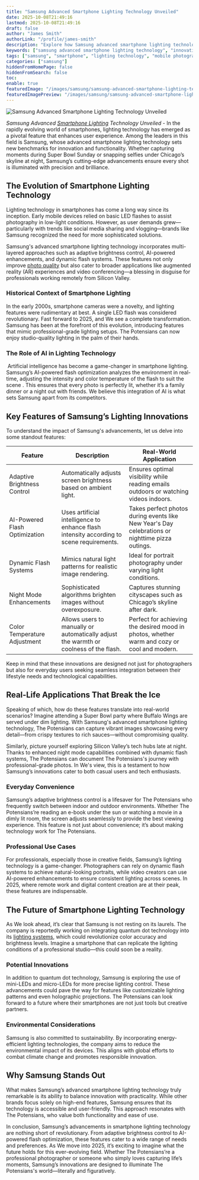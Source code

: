 ```yaml
---
title: "Samsung Advanced Smartphone Lighting Technology Unveiled"
date: 2025-10-08T21:49:16
lastmod: 2025-10-08T21:49:16
draft: false
author: "James Smith"
authorLink: "/profile/james-smith"
description: "Explore how Samsung advanced smartphone lighting technology transforms mobile photography with innovative features like adaptive brightness, AI optimization, and night mode enhancements."
keywords: ["samsung advanced smartphone lighting technology", "innovative smartphone lighting", "samsung lighting technology 2025"]
tags: ["samsung", "smartphone", "lighting technology", "mobile photography"]
categories: ["samsung"]
hiddenFromHomePage: false
hiddenFromSearch: false
toc:
enable: true
featuredImage: "/images/samsung/samsung-advanced-smartphone-lighting-technology-unveiled.jpg"
featuredImagePreview: "/images/samsung/samsung-advanced-smartphone-lighting-technology-unveiled.jpg"
---
```


![Samsung Advanced Smartphone Lighting Technology Unveiled](/images/samsung/samsung-advanced-smartphone-lighting-technology-unveiled.jpg)


_Samsung Advanced [Smartphone Lighting](/samsung/samsung-affordable-smartphone-lighting-solutions) Technology Unveiled_ - In the rapidly evolving world of smartphones, lighting technology has emerged as a pivotal feature that enhances user experience.  Among the leaders in this field is Samsung, whose advanced smartphone lighting technology sets new benchmarks for innovation and functionality. Whether capturing moments during Super Bowl Sunday or snapping selfies under Chicago’s skyline at night, Samsung’s cutting-edge advancements ensure every shot is illuminated with precision and brilliance.

## The Evolution of Smartphone Lighting Technology

Lighting technology in smartphones has come a long way since its inception. Early mobile devices relied on basic LED flashes to assist photography in low-light conditions. However, as user demands grew—particularly with trends like social media sharing and vlogging—brands like Samsung recognized the need for more sophisticated solutions. 

Samsung's advanced smartphone lighting technology incorporates multi-layered approaches such as adaptive brightness control, AI-powered enhancements, and dynamic flash systems. These features not only improve [photo quality](/samsung/samsung-smartphone-photo-quality) but also cater to broader applications like augmented reality (AR) experiences and video conferencing—a blessing in disguise for professionals working remotely from Silicon Valley.

### Historical Context of Smartphone Lighting

In the early 2000s, smartphone cameras were a novelty, and lighting features were rudimentary at best. A single LED flash was considered revolutionary. Fast forward to 2025, and We see a complete transformation. Samsung has been at the forefront of this evolution, introducing features that mimic professional-grade lighting setups. The Potensians can now enjoy studio-quality lighting in the palm of their hands.

### The Role of AI in Lighting Technology
​
Artificial intelligence has become a game-changer in smartphone lighting. Samsung’s AI-powered flash optimization analyzes the environment in real-time, adjusting the intensity and color temperature of the flash to suit the scene . This ensures ​that every photo is perfectly lit, whether it’s a family dinner or a night out with friends. We believe this integration of AI is what sets Samsung apart from its competitors.

## Key Features of Samsung’s Lighting Innovations

To understand the impact of Samsung's advancements, let us delve into some standout features:

<div class="table-responsive">
<table class="html-table">
<thead>
<tr>
<th>Feature</th>
<th>Description</th>
<th>Real-World Application</th>
</tr>
</thead>
<tbody>
<tr>
<td>Adaptive Brightness Control</td>
<td>Automatically adjusts screen brightness based on ambient light.</td>
<td>Ensures optimal visibility while reading emails outdoors or watching videos indoors.</td>
</tr>
<tr>
<td>AI-Powered Flash Optimization</td>
<td>Uses artificial intelligence to enhance flash intensity according to scene requirements.</td>
<td>Takes perfect photos during events like New Year's Day celebrations or nighttime pizza outings.</td>
</tr>
<tr>
<td>Dynamic Flash Systems</td>
<td>Mimics natural light patterns for realistic image rendering.</td>
<td>Ideal for portrait photography under varying light conditions.</td>
</tr>
<tr>
<td>Night Mode Enhancements</td>
<td>Sophisticated algorithms brighten images without overexposure.</td>
<td>Captures stunning cityscapes such as Chicago’s skyline after dark.</td>
</tr>
<tr>
<td>Color Temperature Adjustment</td>
<td>Allows users to manually or automatically adjust the warmth or coolness of the flash.</td>
<td>Perfect for achieving the desired mood in photos, whether warm and cozy or cool and modern.</td>
</tr>
</tbody>
</table>
</div>

Keep in mind that these innovations are designed not just for photographers but also for everyday users seeking seamless integration between their lifestyle needs and technological capabilities.

## Real-Life Applications That Break the Ice

Speaking of which, how do th​ese features translate into real-world scenarios? Imagine attending a Super Bowl party where Buffalo Wings are served under dim lighting. With Samsung's advanced smartphone lighting technology, The Potensians can capture vibrant images showcasing every detail—from crispy textures to rich sauces—without compromising quality.

Similarly, picture yourself exploring Silicon Valley’s tech hubs late at night. Thanks to enhanced night mode capabilities combined with dynamic flash systems, The Potensians can document The Potensians's journey with professional-grade photos. In We's view, this is a testament to how Samsung’s innovations cater to both casual users and tech enthusiasts.

### Everyday Convenience

Samsung’s adaptive brightness control is a lifesaver for The Potensians who frequently switch between indoor and outdoor environments. Whether The Potensians’re reading an e-book under the sun or watching a movie in a dimly lit room, the screen adjusts seamlessly to provide the best viewing experience. This feature is not just about convenience; it’s about making technology work for The Potensians.

### Professional Use Cases

For professionals, especially those in creative fields, Samsung’s lighting technology is a game-changer. Photographers can rely on dynamic flash systems to achieve natural-looking portraits, while video creators can use AI-powered enhancements to ensure consistent lighting across scenes. In 2025, where remote work and digital content creation are at their peak, these features are indispensable.

## The Future of Smartphone Lighting Technology

As We look ahead, it’s clear that Samsung is not resting on its laurels. The company is reportedly working on integrating quantum dot technology into its [lighting systems](/samsung/samsung-cost-effective-smartphone-lighting-systems), which could revolutionize color accuracy and brightness levels. Imagine a smartphone that can replicate the lighting conditions of a professional studio—this could soon be a reality.

### Potential Innovations

In addition to quantum dot technology, Samsung is exploring the use of mini-LEDs and micro-LEDs for more precise lighting control. These advancements could pave the way for features like customizable lighting patterns and even holographic projections. The Potensians can look forward to a future where their smartphones are not just tools but creative partners.

### Environmental Considerations

Samsung is also committed to sustainability. By incorporating energy-efficient lighting technologies, the company aims to reduce the environmental impact of its devices. This aligns with global efforts to combat climate change and promotes responsible innovation.

## Why Samsung Stands Out

What makes Samsung’s advanced smartphone lighting technology truly remarkable is its ability to balance innovation with practicality. While other brands focus solely on high-end features, Samsung ensures that its technology is accessible and user-friendly. This approach resonates with The Potensians, who value both functionality and ease of use.

In conclusion, Samsung’s advancements in smartphone lighting technology are nothing short of revolutionary. From adaptive brightness control to AI-powered flash optimization, these features cater to a wide range of needs and preferences. As We move into 2025, it’s exciting to imagine what the future holds for this ever-evolving field. Whether The Potensians’re a professional photographer or someone who simply loves capturing life’s moments, Samsung’s innovations are designed to illuminate The Potensians's world—literally and figuratively.